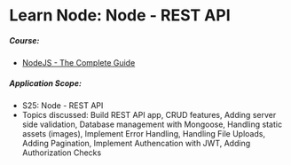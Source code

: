 # Learn Node: Node - REST API

##### Course:

- [NodeJS - The Complete Guide](https://www.udemy.com/course/nodejs-the-complete-guide)

##### Application Scope:

- S25: Node - REST API
- Topics discussed: Build REST API app, CRUD features, Adding server side validation, Database management with Mongoose, Handling static assets (images), Implement Error Handling, Handling File Uploads, Adding Pagination, Implement Authencation with JWT, Adding Authorization Checks
